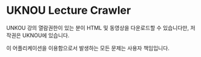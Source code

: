 # UKNOU Lecture Crawler

UNKOU 강의 열람권한이 있는 분이 HTML 및 동영상을 다운로드할 수 있습니다만, 저작권은 UKNOU에 있습니다.

이 어플리케이션을 이용함으로서 발생하는 모든 문제는 사용자 책임입니다. 